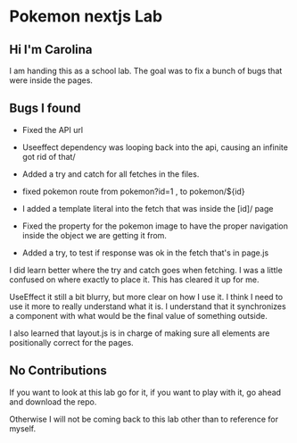 # Pokemon nextjs Lab

## Hi I'm Carolina

I am handing this as a school lab. The goal was to fix a bunch of bugs that were inside the pages.

## Bugs I found

- Fixed the API url

- Useeffect dependency was looping back into the api, causing an infinite got rid of that/

- Added a try and catch for all fetches in the files.

- fixed pokemon route from pokemon?id=1 , to pokemon/${id}

- I added a template literal into the fetch that was inside the [id]/ page

- Fixed the property for the pokemon image to have the proper navigation inside the object we are getting it from.

- Added a try, to test if response was ok in the fetch that's in page.js

I did learn better where the try and catch goes when fetching. I was a little confused on where exactly to place it. This has cleared it up for me.

UseEffect it still a bit blurry, but more clear on how I use it. I think I need to use it more to really understand what it is. I understand that it synchronizes a component with what would be the final value of something outside.

I also learned that layout.js is in charge of making sure all elements are positionally correct for the pages.

## No Contributions

If you want to look at this lab go for it, if you want to play with it, go ahead and download the repo.

Otherwise I will not be coming back to this lab other than to reference for myself.
